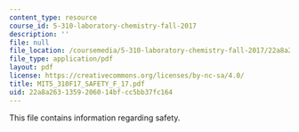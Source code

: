 ```yaml
---
content_type: resource
course_id: 5-310-laboratory-chemistry-fall-2017
description: ''
file: null
file_location: /coursemedia/5-310-laboratory-chemistry-fall-2017/22a8a2631359206014bfcc5bb37fc164_MIT5_310F17_SAFETY_F_17.pdf
file_type: application/pdf
layout: pdf
license: https://creativecommons.org/licenses/by-nc-sa/4.0/
title: MIT5_310F17_SAFETY_F_17.pdf
uid: 22a8a263-1359-2060-14bf-cc5bb37fc164
---
```

This file contains information regarding safety.